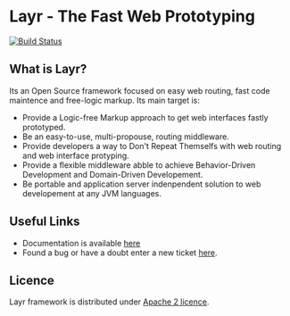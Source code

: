 # Layr - The Fast Web Prototyping
[![Build Status](https://travis-ci.org/miere/Layr.png?branch=master)](https://travis-ci.org/miere/Layr)

## What is Layr?

Its an Open Source framework focused on easy web routing, fast code maintence and free-logic markup.
Its main target is:
- Provide a Logic-free Markup approach to get web interfaces fastly prototyped.
- Be an easy-to-use, multi-propouse, routing middleware.
- Provide developers a way to Don't Repeat Themselfs with web routing and web interface protyping.
- Provide a flexible middleware abble to achieve Behavior-Driven Development and Domain-Driven Developement.
- Be portable and application server indenpendent solution to web developement at any JVM languages.

## Useful Links
- Documentation is available [here](https://github.com/SkullLabs/Layr/wiki)
- Found a bug or have a doubt enter a new ticket [here](https://github.com/SkullLabs/Layr/issues).

## Licence
Layr framework is distributed under [Apache 2 licence](http://www.apache.org/licenses/LICENSE-2.0.html).

